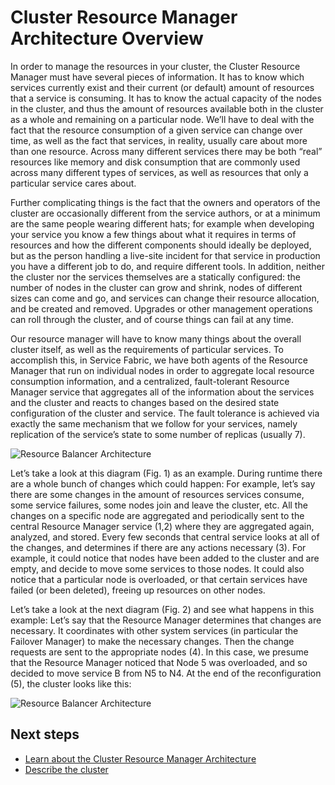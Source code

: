 <properties
   pageTitle="Resource Manager Architecture | Microsoft Azure"
   description="An architectural overview of Service Fabric Cluster Resource Manager."
   services="service-fabric"
   documentationCenter=".net"
   authors="masnider"
   manager="timlt"
   editor=""/>

<tags
   ms.service="Service-Fabric"
   ms.devlang="dotnet"
   ms.topic="article"
   ms.tgt_pltfrm="NA"
   ms.workload="NA"
   ms.date="03/03/2016"
   ms.author="masnider"/>

# Cluster Resource Manager Architecture Overview
In order to manage the resources in your cluster, the Cluster Resource Manager must have several pieces of information. It has to know which services currently exist and their current (or default) amount of resources that a service is consuming. It has to know the actual capacity of the nodes in the cluster, and thus the amount of resources available both in the cluster as a whole and remaining on a particular node. We’ll have to deal with the fact that the resource consumption of a given service can change over time, as well as the fact that services, in reality, usually care about more than one resource. Across many different services there may be both “real” resources like memory and disk consumption that are commonly used across many different types of services, as well as resources that only a particular service cares about.

Further complicating things is the fact that the owners and operators of the cluster are occasionally different from the service authors, or at a minimum are the same people wearing different hats; for example when developing your service you know a few things about what it requires in terms of resources and how the different components should ideally be deployed, but as the person handling a live-site incident for that service in production you have a different job to do, and require different tools. In addition, neither the cluster nor the services themselves are a statically configured: the number of nodes in the cluster can grow and shrink, nodes of different sizes can come and go, and services can change their resource allocation, and be created and removed. Upgrades or other management operations can roll through the cluster, and of course things can fail at any time.

Our resource manager will have to know many things about the overall cluster itself, as well as the requirements of particular services. To accomplish this, in Service Fabric, we have both agents of the Resource Manager that run on individual nodes in order to aggregate local resource consumption information, and a centralized, fault-tolerant Resource Manager service that aggregates all of the information about the services and the cluster and reacts to changes based on the desired state configuration of the cluster and service. The fault tolerance is achieved via exactly the same mechanism that we follow for your services, namely replication of the service’s state to some number of replicas (usually 7).

![Resource Balancer Architecture][Image1]

Let’s take a look at this diagram (Fig. 1) as an example. During runtime there are a whole bunch of changes which could happen: For example, let’s say there are some changes in the amount of resources services consume, some service failures, some nodes join and leave the cluster, etc. All the changes on a specific node are aggregated and periodically sent to the central Resource Manager service (1,2) where they are aggregated again, analyzed, and stored.  Every few seconds that central service looks at all of the changes, and determines if there are any actions necessary (3). For example, it could notice that nodes have been added to the cluster and are empty, and decide to move some services to those nodes. It could also notice that a particular node is overloaded, or that certain services have failed (or been deleted), freeing up resources on other nodes.

Let’s take a look at the next diagram (Fig. 2) and see what happens in this example: Let’s say that the Resource Manager determines that changes are necessary. It coordinates with other system services (in particular the Failover Manager) to make the necessary changes. Then the change requests are sent to the appropriate nodes (4). In this case, we presume that the Resource Manager noticed that Node 5 was overloaded, and so decided to move service B from N5 to N4. At the end of the reconfiguration (5), the cluster looks like this:

![Resource Balancer Architecture][Image2]

<!--Every topic should have next steps and links to the next logical set of content to keep the customer engaged-->
<!--Every topic should have next steps and links to the next logical set of content to keep the customer engaged-->
## Next steps
- [Learn about the Cluster Resource Manager Architecture](service-fabric-cluster-resource-manager-architecture.md)
- [Describe the cluster](service-fabric-cluster-resource-manager-cluster-description.md)

[Image1]:./media/service-fabric-resource-balancer-architecture/Service-Fabric-Resource-Manager-Architecture-Activity-1.png
[Image2]:./media/service-fabric-resource-balancer-architecture/Service-Fabric-Resource-Manager-Architecture-Activity-2.png
